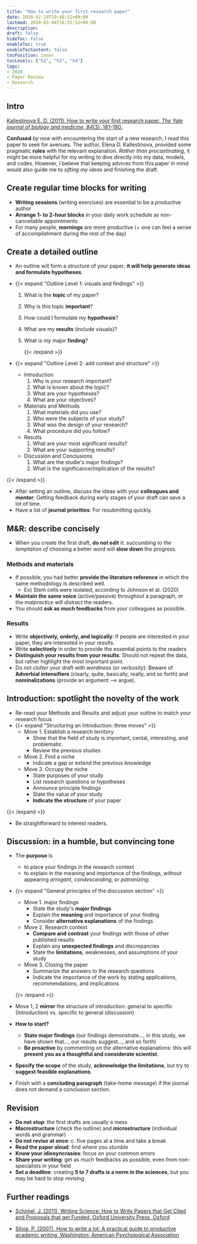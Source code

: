```yaml
---
title: "How to write your first research paper"
date: 2020-02-28T19:48:52+09:00
lastmod: 2020-03-08T16:55:52+09:00
description:
draft: false
hideToc: false
enableToc: true
enableTocContent: false
tocPosition: inner
tocLevels: ["h2", "h3", "h4"]
tags:
- 2020
- Paper Review
- Research
---
```




## Intro

[Kallestinova E. D. (2011). How to write your first research paper. *The Yale journal of biology and medicine*, *84*(3), 181–190.](https://www.ncbi.nlm.nih.gov/pmc/articles/PMC3178846/pdf/yjbm_84_3_181.pdf)



**Confused** *by now* with encountering the start of a new research, I read this paper to seek for avenues. The author, Elena D. Kallestinova, provided some pragmatic **rules** with the relevant explanation. *Rather than procastinating*, it might be more helpful for my writing to dive directly into my data, models, and codes. However, I believe that keeping advices from this paper in mind would also guide me to *sifting my ideas* and finishing the draft.



## Create regular time blocks for writing

- **Writing sessions** (writing exercises) are essential to be a productive author
- **Arrange 1- to 2-hour blocks** in your daily work schedule as non-cancellable appointments
- For many people, **mornings** are more productive (+ one can feel a sense of accomplishment during the rest of the day)



## Create a detailed outline

- An outline will form a structure of your paper; **it will help generate ideas and formulate hypotheses**.

- {{< expand "Outline Level 1: visuals and findings" >}}

  1. What is the **topic** of my paper?

  2. Why is this topic **important**?

  3. How could I formulate my **hypothesis**?

  4. What are my **results** (include visuals)?

  5. What is my major **finding**?

     {{< /expand >}}

- {{< expand "Outline Level 2: add context and structure" >}}

  - Introduction
    1. Why is your research important?
    2. What is known about the topic?
    3. What are your hypotheses?
    4. What are your objectives?
  - Materials and Methods
    1. What materials did you use?
    2. Who were the subjects of your study?
    3. What was the design of your research?
    4. What procedure did you follow?
  - Results
    1. What are your most significant results?
    2. What are your supporting results?
  - Discussion and Conclusions
    1. What are the studie's major findings?
    2. What is the significance/implication of the results?

{{< /expand >}}

- After setting an outline, discuss the ideas with your **colleagues and mentor**: Getting feedback during early stages of your draft can save a lot of time.
- Have a list of **journal priorities**: For resubmitting quickly.



## M&R: describe concisely

- When you create the first draft, **do not edit** it: *succumbing to the temptation of* choosing a better word will **slow down** the progress. 



### Methods and materials

- If possible, you had better **provide the literature reference** in which the same methodology is described well.
  - Ex) Stem cells were isolated, according to Johnson et al. (2020)
- **Maintain the same voice** (active/passive) throughout a paragraph, or the *malpractice* will *distract* the readers.
- You should **ask as much feedbacks** from your colleagues as possible.



### Results

- Write **objectively, orderly, and logically**: If people are interested in your paper, they are interested in your results.
- Write **selectively** in order to provide the essential points to the readers
- **Distinguish your results from your results**: Should not repeat the data, but rather highlight the most important point.
- Do not *clutter* your draft with *wordiness* (or *verbosity*): Beware of **Adverbial intensifiers** (clearly, quite, basically, really, and so forth) and **nominalizations** (provide an argument --> argue).



## Introduction: spotlight the novelty of the work

- Re-read your Methods and Results and adjust your outline to match your research focus
- {{< expand "Structuring an Introduction: three moves" >}}
  - Move 1. Establish a research territory
    - Show that the field of study is important, cental, interesting, and problematic.
    - Review the previous studies
  - Move 2. Find a niche
    - Indicate a gap or extend the previous knowledge
  - Move 3. Occupy the niche
    - State purposes of your study
    - List research questions or hypotheses
    - Announce principle findings
    - State the value of your study
    - **Indicate the structure** of your paper

{{< /expand >}}

- Be straightforward to interest readers.



## Discussion: in a humble, but convincing tone

- The **purpose** is

  - to place your findings in the research context
  - to explain in the meaning and importance of the findings, without appearing *arrogant*, *condescending*, or *patronizing*.

- {{< expand "General principles of the discussion section" >}}

  - Move 1. major findings
    - State the study's **major findings**
    - Explain the **meaning** and importance of your finding
    - Consider **alternative explanations** of the findings
  - Move 2. Research context
    - **Compare and contrast** your findings with those of other published results
    - Explain any **unexpected findings** and discrepancies
    - State the **limitations**, weaknesses, and assumptions of your study
  - Move 3. Closing the paper
    - Summarize the answers to the research questions
    - Indicate the importance of the work by stating applications, recommendations, and implications

  {{< /expand >}}

- Move 1, 2 **mirror** the structure of introduction: general to specific (Introduction) vs. specific to general (discussion) 

- **How to start?**

  - **State major findings** (our findings demonstrate..., in this study, we have shown that..., our results suggest..., and so forth)
  - **Be proactive** by commenting on the alternative explanations: this will **present you as a thoughtful and considerate scientist**.

- **Specify the scope** of the study, **acknowledge the limitations**, but try to **suggest feasible explanations**.

- Finish with a **concluding paragraph** (take-home message) if the journal does not demand a conclusion section.



## Revision

- **Do not stop**: the first drafts are usually a mess
- **Macrostructure** (check the outline) and **microstructure** (individual words and grammar)
- **Do not revise at once**: c. five pages at a time and take a break
- **Read the paper aloud**: find where you *stumble*
- **Know your idiosyncrasies**: focus on your common errors 
- **Share your writing**: get as much feedbacks as possible, even from non-specialists in your field
- **Set a deadline**: creating **5 to 7 drafts is a norm in the sciences**, but you may be hard to stop revising



## Further readings

- [Schimel, J. (2011), Writing Science: How to Write Papers that Get Cited and Proposals that get Funded, Oxford University Press, Oxford](https://www.amazon.com/Writing-Science-Papers-Proposals-Funded/dp/0199760241/ref=sr_1_1?keywords=Writing+Science%3A+How+to+Write+Papers+that+Get+Cited+and+Proposals&qid=1582886826&s=books&sr=1-1)

- [Silvia, P. (2007). How to write a lot: A practical guide to productive academic writing. Washington: American Psychological Association](https://www.amazon.com/How-Write-Lot-Practical-Productive/dp/1433829738/ref=pd_sbs_14_img_0/140-2417160-6412158?_encoding=UTF8&pd_rd_i=1433829738&pd_rd_r=6feeca36-5258-43bf-8a12-647c1be21211&pd_rd_w=vM5bV&pd_rd_wg=h0DxD&pf_rd_p=5cfcfe89-300f-47d2-b1ad-a4e27203a02a&pf_rd_r=QAH78NH5NP4K3PGYGFVC&psc=1&refRID=QAH78NH5NP4K3PGYGFVC)